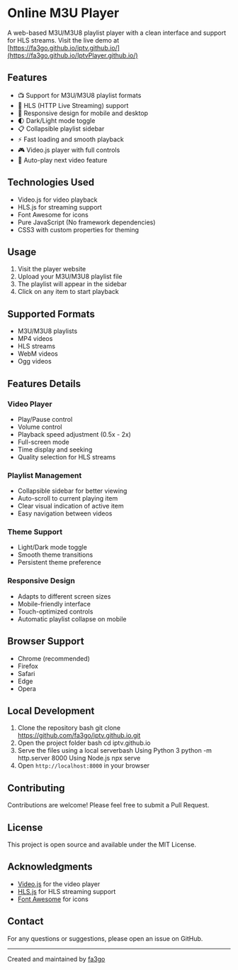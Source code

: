 # Online M3U Player

A web-based M3U/M3U8 playlist player with a clean interface and support for HLS streams. Visit the live demo at [https://fa3go.github.io/iptv.github.io/](https://fa3go.github.io/IptvPlayer.github.io/)

## Features

- 📺 Support for M3U/M3U8 playlist formats
- 🎥 HLS (HTTP Live Streaming) support
- 📱 Responsive design for mobile and desktop
- 🌓 Dark/Light mode toggle
- 📋 Collapsible playlist sidebar
- ⚡ Fast loading and smooth playback
- 🎮 Video.js player with full controls
- 🔄 Auto-play next video feature

## Technologies Used

- Video.js for video playback
- HLS.js for streaming support
- Font Awesome for icons
- Pure JavaScript (No framework dependencies)
- CSS3 with custom properties for theming

## Usage

1. Visit the player website
2. Upload your M3U/M3U8 playlist file
3. The playlist will appear in the sidebar
4. Click on any item to start playback

## Supported Formats

- M3U/M3U8 playlists
- MP4 videos
- HLS streams
- WebM videos
- Ogg videos

## Features Details

### Video Player
- Play/Pause control
- Volume control
- Playback speed adjustment (0.5x - 2x)
- Full-screen mode
- Time display and seeking
- Quality selection for HLS streams

### Playlist Management
- Collapsible sidebar for better viewing
- Auto-scroll to current playing item
- Clear visual indication of active item
- Easy navigation between videos

### Theme Support
- Light/Dark mode toggle
- Smooth theme transitions
- Persistent theme preference

### Responsive Design
- Adapts to different screen sizes
- Mobile-friendly interface
- Touch-optimized controls
- Automatic playlist collapse on mobile

## Browser Support

- Chrome (recommended)
- Firefox
- Safari
- Edge
- Opera

## Local Development

1. Clone the repository
bash
git clone https://github.com/fa3go/iptv.github.io.git
2. Open the project folder
bash
cd iptv.github.io
3. Serve the files using a local serverbash
Using Python 3
python -m http.server 8000
Using Node.js
npx serve
4. Open `http://localhost:8000` in your browser

## Contributing

Contributions are welcome! Please feel free to submit a Pull Request.

## License

This project is open source and available under the MIT License.

## Acknowledgments

- [Video.js](https://videojs.com/) for the video player
- [HLS.js](https://github.com/video-dev/hls.js/) for HLS streaming support
- [Font Awesome](https://fontawesome.com/) for icons

## Contact

For any questions or suggestions, please open an issue on GitHub.

---
Created and maintained by [fa3go](https://github.com/fa3go)
